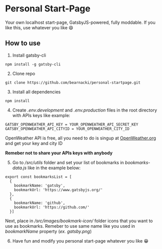 # Personal Start-Page

Your own localhost start-page, GatsbyJS-powered, fully moddable. If you like this, use whatever you like :smile:

## How to use

1. Install gatsby-cli

```
npm install -g gatsby-cli
```

2. Clone repo

```
git clone https://github.com/bearnacki/personal-startpage.git
```

3. Install all dependencies

```
npm install
```

4. Create *.env.development* and *.env.production* files in the root directory with APIs keys like example:

```
GATSBY_OPENWEATHER_API_KEY = YOUR_OPENWEATHER_API_SECRET_KEY
GATSBY_OPENWEATHER_API_CITYID = YOUR_OPENWEATHER_CITY_ID
```
OpenWeather API is free, all you need to do is singup at [OpenWeather.org](https://openweathermap.org/api) and get your key and city ID

**Remeber not to share your APIs keys with anybody**

5. Go to */src/utils* folder and set your list of bookmarks in *bookmarks-data.js* like in the example below:

```
export const bookmarksList = [
  {
    bookmarkName: 'gatsby',
    bookmarkUrl: 'https://www.gatsbyjs.org/'
  },
  {
    bookmarkName: 'github',
    bookmarkUrl: 'https://github.com/'
  }]
```

Next, place in */src/images/bookmark-icon/* folder icons that you want to use as bookmarks. Remeber to use same name like you used in *bookmarkName* property (*ex. gatsby.png*)

6. Have fun and modify you personal start-page whatever you like :grin: